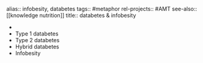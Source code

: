 alias:: infobesity, databetes
tags:: #metaphor 
rel-projects:: #AMT
see-also:: [[knowledge nutrition]]
title:: databetes & infobesity

-
- Type 1 databetes
- Type 2 databetes
- Hybrid databetes
- Infobesity